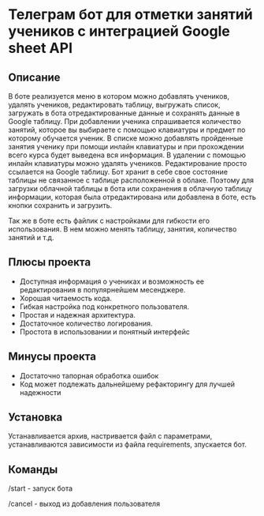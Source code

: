 # Телеграм бот для отметки занятий учеников с интеграцией Google sheet API
## Описание 
В боте реализуется меню в котором можно добавлять учеников, удалять учеников, редактировать таблицу, выгружать список, загружать в бота отредактированные данные и сохранять данные в Google таблицу. При добавлении ученика спрашивается количество занятий, которое вы выбираете с помощью клавиатуры
и предмет по которому обучается ученик. В списке можно добавлять пройденные занятия ученику при помощи инлайн клавиатуры и при прохождении всего курса будет выведена вся информация. В удалении с помощью инлайн клавиатуры можно удалять учеников. Редактирование просто ссылается на Google таблицу.
Бот хранит в себе свое состояние таблицы не связанное с таблице расположенной в облаке. Поэтому для загрузки облачной таблицы в бота или сохранения в облачную таблицу информации, которая была отредактирована или добавлена в боте, есть кнопки сохранить и загрузить.

Так же в боте есть файлик с настройками для гибкости его использования. В нем можно менять таблицу, занятия, количество занятий и т.д.
## Плюсы проекта 
- Доступная информация о учениках и возможность ее редактирования в популярнейшем месенджере.
- Хорошая читаемость кода.
- Гибкая настройка под конкретного пользователя.
- Простая и надежная архитектура.
- Достаточное количество логирования.
- Простота в использовании и понятный интерфейс
## Минусы проекта
- Достаточно тапорная обработка ошибок
- Код может подлежать дальнейшему рефакторингу для лучшей надежности
## Установка 
Устанавливается архив, настривается файл с параметрами, устанавливаются зависимости из файла requirements, зпускается бот.
## Команды 
/start - запуск бота 

/cancel - выход из добавления пользователя
